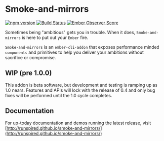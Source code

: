 Smoke-and-mirrors
=================

[![npm version](https://badge.fury.io/js/smoke-and-mirrors.svg)](http://badge.fury.io/js/smoke-and-mirrors)
[![Build Status](https://travis-ci.org/runspired/smoke-and-mirrors.svg)](https://travis-ci.org/runspired/smoke-and-mirrors)
[![Ember Observer Score](http://emberobserver.com/badges/smoke-and-mirrors.svg)](http://emberobserver.com/addons/smoke-and-mirrors)

Sometimes being "ambitious" gets you in trouble.  When it does, `Smoke-and-mirrors` is here
to put out your `Ember` fire.

`Smoke-and-mirrors` is an `ember-cli-addon` that exposes performance minded `components` and primitives 
to help you deliver your ambitions without sacrifice or compromise.

## WIP (pre 1.0.0)

This addon is beta software, but development and testing is ramping up as 1.0 nears.
Features and APIs will lock with the release of 0.4 and only bug fixes will be performed
until the 1.0 cycle completes.

## Documentation

For up-today documentation and demos running the latest release, 
visit [http://runspired.github.io/smoke-and-mirrors/](http://runspired.github.io/smoke-and-mirrors/)
